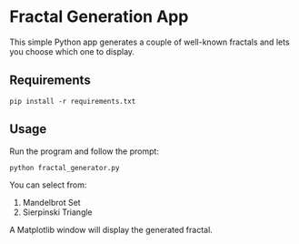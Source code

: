 # Fractal Generation App

This simple Python app generates a couple of well-known fractals and lets you choose which one to display.

## Requirements

```
pip install -r requirements.txt
```

## Usage

Run the program and follow the prompt:

```
python fractal_generator.py
```

You can select from:
1. Mandelbrot Set
2. Sierpinski Triangle

A Matplotlib window will display the generated fractal.
